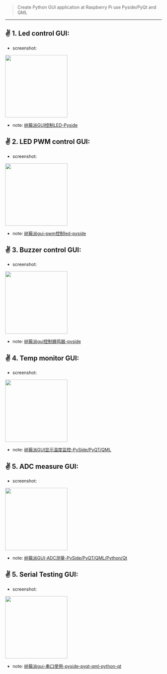 >  Create Python GUI application at Raspberry Pi use Pyside/PyQt and QML

---



##  :v:  1. Led control GUI:

- screenshot:  

 <img src="http://makerinchina.cn/wp-content/uploads/2021/08/image-20210731234046176.png" width="200" height="200" />

- note: [树莓派GUI控制LED-Pyside](https://makerinchina.cn/%e6%a0%91%e8%8e%93%e6%b4%begui%e6%8e%a7%e5%88%b6led-pyside/)



## :v:  2. LED PWM control GUI:

- screenshot:

 <img src="http://makerinchina.cn/wp-content/uploads/2021/08/image-20210805224033787.png" width="200" height="200" />

- note: [树莓派gui-pwm控制led-pyside](https://makerinchina.cn/%e6%a0%91%e8%8e%93%e6%b4%begui-pwm%e6%8e%a7%e5%88%b6led-pyside/)


## :v:  3. Buzzer control GUI:

- screenshot:

 <img src="http://makerinchina.cn/wp-content/uploads/2021/08/image-20210811233134669.png" width="200" height="200" />

- note: [树莓派gui控制蜂鸣器-pyside](https://makerinchina.cn/%e6%a0%91%e8%8e%93%e6%b4%begui%e6%8e%a7%e5%88%b6%e8%9c%82%e9%b8%a3%e5%99%a8-pyside/)


## :v:  4. Temp monitor GUI:

- screenshot: 

 <img src="http://makerinchina.cn/wp-content/uploads/2021/08/2021-08-28_230124.png" width="200" height="200" />

- note: [树莓派GUI显示温度监控-PySide/PyQT/QML](https://makerinchina.cn/%e6%a0%91%e8%8e%93%e6%b4%begui%e6%98%be%e7%a4%ba%e6%b8%a9%e5%ba%a6%e7%9b%91%e6%8e%a7-pyside-pyqt-qml/)

## :v:  5. ADC measure GUI:

- screenshot: 

 <img src="http://makerinchina.cn/wp-content/uploads/2021/09/image-20210905204223070.png" width="200" height="200" />

- note: [树莓派GUI-ADC测量-PySide/PyQT/QML/Python/Qt](https://makerinchina.cn/%e6%a0%91%e8%8e%93%e6%b4%begui-adc%e6%b5%8b%e9%87%8f-pyside-pyqt-qml-python-qt/)



## :v: 5. Serial Testing GUI:

- screenshot: 

 <img src="http://makerinchina.cn/wp-content/uploads/2021/09/image-20210912175719496.png" width="200" height="200" />

- note: [树莓派gui-串口使用-pyside-pyqt-qml-python-qt](https://makerinchina.cn/%e6%a0%91%e8%8e%93%e6%b4%begui-%e4%b8%b2%e5%8f%a3%e4%bd%bf%e7%94%a8-pyside-pyqt-qml-python-qt/)

